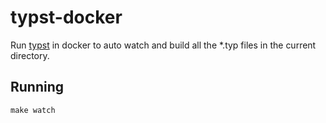 # typst-docker

Run [typst](https://github.com/typst/typst) in docker to auto watch and build all the *.typ files in the current directory.

## Running
```
make watch
```

